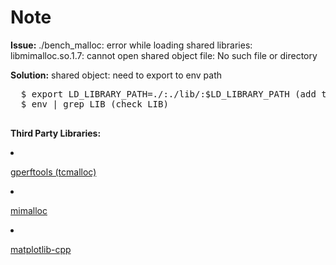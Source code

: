 <!DOCTYPE html>
<html lang="en">
<body>
  <h1>Note</h1>
  <p><strong>Issue:</strong>
  ./bench_malloc: error while loading shared libraries: libmimalloc.so.1.7: cannot open shared object file: No such file or directory</p>
  <p><strong>Solution:</strong>
  shared object: need to export to env path</p>
  <pre>
  $ export LD_LIBRARY_PATH=./:./lib/:$LD_LIBRARY_PATH (add to env path)
  $ env | grep LIB (check LIB)
  </pre>
</body>
<footer>
<p><strong>Third Party Libraries:</strong></p>
  <nav>
    <li><p><a href="https://github.com/gperftools/gperftools">gperftools (tcmalloc)</a></p></li>
    <li><p><a href="https://github.com/microsoft/mimalloc">mimalloc</a></p></li>
    <li><p><a href="https://github.com/lava/matplotlib-cpp">matplotlib-cpp</a></p></li>
  </nav>
</footer>
</html>
